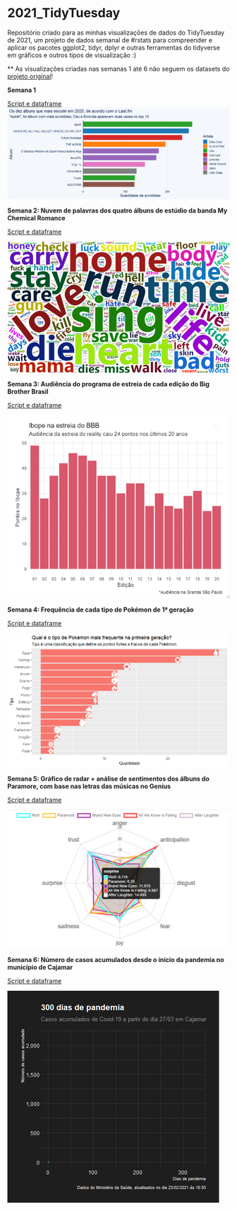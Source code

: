 # 2021_TidyTuesday

Repositório criado para as minhas visualizações de dados do TidyTuesday de 2021, um projeto de dados semanal de #rstats para compreender e aplicar os pacotes ggplot2, tidyr, dplyr e outras ferramentas do tidyverse em gráficos e outros tipos de visualização :)

** As visualizações criadas nas semanas 1 até 6 não seguem os datasets do [projeto original](https://github.com/rfordatascience/tidytuesday)!


__Semana 1__

[Script e dataframe](https://github.com/biamuniz/2021_TidyTuesday/tree/main/Semana%201) 
![alt text](https://github.com/biamuniz/2021_TidyTuesday/blob/main/2021_livre/Semana%201/Rplot01.png)


__Semana 2: Nuvem de palavras dos quatro álbuns de estúdio da banda My Chemical Romance__

[Script e dataframe](https://github.com/biamuniz/2021_TidyTuesday/tree/main/2021_livre/Semana%202)

![alt text](https://github.com/biamuniz/2021_TidyTuesday/blob/main/2021_livre/Semana%202/TidyTuesday_mcR.png)

__Semana 3: Audiência do programa de estreia de cada edição do Big Brother Brasil__

[Script e dataframe](https://github.com/biamuniz/2021_TidyTuesday/tree/main/2021_livre/Semana%203)

![alt text](https://github.com/biamuniz/2021_TidyTuesday/blob/main/2021_livre/Semana%203/BBB_ibope.png)

__Semana 4: Frequência de cada tipo de Pokémon de 1ª geração__

[Script e dataframe](https://github.com/biamuniz/2021_TidyTuesday/tree/main/2021_livre/Semana%204)

![alt text](https://github.com/biamuniz/2021_TidyTuesday/blob/main/2021_livre/Semana%204/TidyTuesday4.png)

__Semana 5: Gráfico de radar + análise de sentimentos dos álbuns do Paramore, com base nas letras das músicas no Genius__

[Script e dataframe](https://github.com/biamuniz/2021_TidyTuesday/tree/main/2021_livre/Semana%205)

![alt text](https://github.com/biamuniz/2021_TidyTuesday/blob/main/2021_livre/Semana%205/radarparamore.png)

__Semana 6: Número de casos acumulados desde o início da pandemia no município de Cajamar__

[Script e dataframe](https://github.com/biamuniz/2021_TidyTuesday/tree/main/2021_livre/Semana%206)

![alt text](https://github.com/biamuniz/2021_TidyTuesday/blob/main/2021_livre/Semana%206/anigif.gif)
